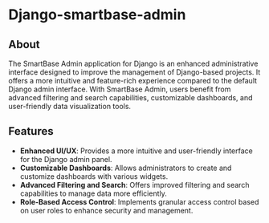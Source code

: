 # **Django-smartbase-admin**



## About

The SmartBase Admin application for Django is an enhanced administrative interface designed to improve the management of Django-based projects. It offers a more intuitive and feature-rich experience compared to the default Django admin interface. With SmartBase Admin, users benefit from advanced filtering and search capabilities, customizable dashboards, and user-friendly data visualization tools. 

## Features

- **Enhanced UI/UX**: Provides a more intuitive and user-friendly interface for the Django admin panel.
- **Customizable Dashboards**: Allows administrators to create and customize dashboards with various widgets.
- **Advanced Filtering and Search**: Offers improved filtering and search capabilities to manage data more efficiently.
- **Role-Based Access Control**: Implements granular access control based on user roles to enhance security and management.


